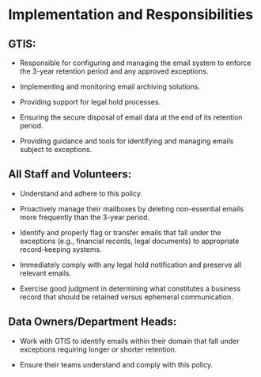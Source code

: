 # Implementation and Responsibilities

## GTIS:
    
  - Responsible for configuring and managing the email system to enforce the 3-year retention period and any approved exceptions.

  - Implementing and monitoring email archiving solutions.

  - Providing support for legal hold processes.

  - Ensuring the secure disposal of email data at the end of its retention period.

  - Providing guidance and tools for identifying and managing emails subject to exceptions.
        
## All Staff and Volunteers:
    
  - Understand and adhere to this policy.

  - Proactively manage their mailboxes by deleting non-essential emails more frequently than the 3-year period.

  - Identify and properly flag or transfer emails that fall under the exceptions (e.g., financial records, legal documents) to appropriate record-keeping systems.

  - Immediately comply with any legal hold notification and preserve all relevant emails.

  - Exercise good judgment in determining what constitutes a business record that should be retained versus ephemeral communication.
        
## Data Owners/Department Heads:
    
  - Work with GTIS to identify emails within their domain that fall under exceptions requiring longer or shorter retention.

  - Ensure their teams understand and comply with this policy.
        
